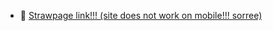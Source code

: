 - 💞️ [Strawpage link!!! (site does not work on mobile!!! sorree) ](https://maggotfreak2hiive.straw.page)

<!---
Maggot-Freak/Maggot-Freak is a ✨ special ✨ repository because its `README.md` (this file) appears on your GitHub profile.
You can click the Preview link to take a look at your changes.
--->
